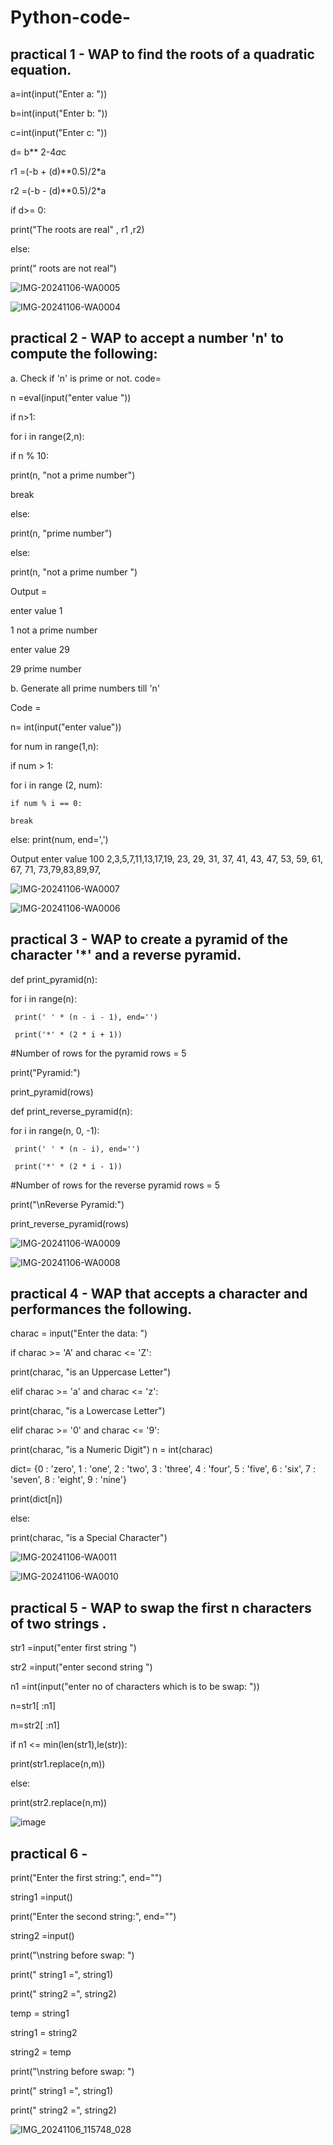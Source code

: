 # Python-code-
## practical 1 - WAP to find the roots of a quadratic equation.


a=int(input("Enter a: "))

b=int(input("Enter b: "))

c=int(input("Enter c: "))

d= b** 2-4*a*c 

   r1 =(-b + (d)**0.5)/2*a
   
   r2 =(-b - (d)**0.5)/2*a

if d>= 0:

   print("The roots are real" , r1 ,r2)

else: 

   print(" roots are not real")

![IMG-20241106-WA0005](https://github.com/user-attachments/assets/8112c4bc-faff-4f76-8d8e-383c53c203e0)

![IMG-20241106-WA0004](https://github.com/user-attachments/assets/f4c204ea-cc13-4349-b7b5-3d59429c9c77)


## practical 2 - WAP to accept a number 'n' to compute the following:

a. Check if 'n' is prime or not.
code= 

n =eval(input("enter value ")) 

if n>1:
   
   for i in range(2,n):
   
   if n % 10:
   
   print(n, "not a prime number") 
  
   break

else:
   
   print(n, "prime number") 

else: 
   
   print(n, "not a prime number ")

Output = 

enter value 1

1 not a prime number 

enter value 29 

29 prime number

b. Generate all prime numbers till 'n'

Code =

n= int(input("enter value")) 

for num in range(1,n): 
  
   if num > 1: 
   
   for i in range (2, num): 
       
    if num % i == 0: 
      
    break

 
   else: print(num, end=',')


Output enter value 100 2,3,5,7,11,13,17,19, 23, 29, 31, 37, 41, 43, 47, 53, 59, 61, 67, 71, 73,79,83,89,97,

![IMG-20241106-WA0007](https://github.com/user-attachments/assets/fa5f115c-003a-4b6a-a5e6-e5da76402c89)

![IMG-20241106-WA0006](https://github.com/user-attachments/assets/34b98eb9-3093-485d-b684-01582cbdeccd)

## practical 3 - WAP to create a pyramid of the character '*' and a reverse pyramid.



def print_pyramid(n):
   
   for i in range(n):
     
     print(' ' * (n - i - 1), end='')
     
     print('*' * (2 * i + 1))

#Number of rows for the pyramid
rows = 5

print("Pyramid:")

print_pyramid(rows)


def print_reverse_pyramid(n):
   
   for i in range(n, 0, -1):
    
     print(' ' * (n - i), end='')
    
     print('*' * (2 * i - 1))

#Number of rows for the reverse pyramid
rows = 5

print("\nReverse Pyramid:")

print_reverse_pyramid(rows)

![IMG-20241106-WA0009](https://github.com/user-attachments/assets/00f62032-1d63-4650-902e-1fa292b5f22f)

![IMG-20241106-WA0008](https://github.com/user-attachments/assets/88de3a7a-4f38-4621-a542-bd7bed445a53)



## practical 4 - WAP that accepts a character and performances the following.
  
charac = input("Enter the data: ")

if charac >= 'A' and charac <= 'Z':
    
   print(charac, "is an Uppercase Letter")

elif charac >= 'a' and charac <= 'z':
    
   print(charac, "is a Lowercase Letter")

elif charac >= '0' and charac <= '9':
    
   print(charac, "is a Numeric Digit")
   n = int(charac)
   
   dict= {0 : 'zero', 1 : 'one', 2 : 'two', 3 : 'three', 4 : 'four', 5 : 'five', 6 : 'six', 7 : 'seven', 8 : 'eight', 9 : 'nine'}
    
   print(dict[n])

else:

   print(charac, "is a Special Character")   

   
![IMG-20241106-WA0011](https://github.com/user-attachments/assets/532abd9e-cfa7-4fd0-aa49-4ac96f3a142f)


![IMG-20241106-WA0010](https://github.com/user-attachments/assets/af3bf10a-22b0-41d2-bb60-c8e6d3c881b9)
    
   
## practical 5 - WAP to swap the first n characters of two strings .

str1 =input("enter first string ")

str2 =input("enter second string ")

n1 =int(input("enter no of characters which is to be swap: "))

n=str1[ :n1]

m=str2[ :n1]

if n1 <= min(len(str1),le(str)):
  
  print(str1.replace(n,m))

else:
  
  print(str2.replace(n,m))


![image](https://github.com/user-attachments/assets/48b4bf0b-3c93-458d-8906-9df8854dfe5d)


## practical 6 -

print("Enter the first string:", end="")

string1 =input()

print("Enter the second string:", end="")

string2 =input()

print("\nstring before swap: ")

print(" string1 =", string1)

print(" string2 =", string2)

temp = string1 

string1 = string2

string2 = temp

print("\nstring before swap: ")

print(" string1 =", string1)

print(" string2 =", string2)



![IMG_20241106_115748_028](https://github.com/user-attachments/assets/bac06745-7b54-4056-84ee-a461fb68ec19)

    
